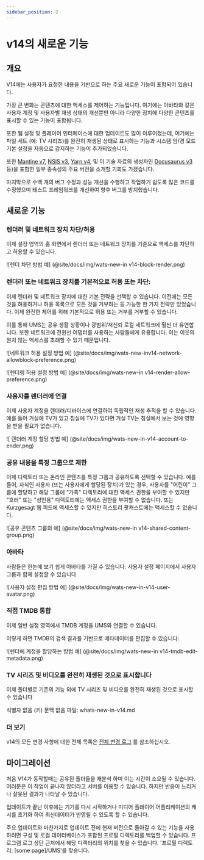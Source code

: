 ```yaml
---
sidebar_position: 2
---
```


# v14의 새로운 기능

## 개요

V14에는 사용자가 요청한 내용을 기반으로 하는 주요 새로운 기능이 포함되어 있습니다.

가장 큰 변화는 콘텐츠에 대한 액세스를 제어하는 기능입니다. 여기에는 아바타와 같은 사용자 계정 및 사용자별 재생 상태의 개선뿐만 아니라 다양한 장치에 다양한 콘텐츠를 표시할 수 있는 기능이 포함됩니다.

또한 웹 설정 및 플레이어 인터페이스에 대한 업데이트도 많이 이루어졌는데, 여기에는 파일 세트 (예: TV 시리즈)를 완전히 재생된 상태로 표시하는 기능과 시스템 암/경 모드 기본 설정을 자동으로 감지하는 기능이 추가되었습니다.

또한 [Mantine v7](https://mantine.dev/), [NSIS v3](https://nsis.sourceforge.io/Download), [Yarn v4](https://yarnpkg.com/), 및 이 기술 자료의 생성자인 [Docusaurus v3](https://docusaurus.io/) 등)을 포함한 일부 종속성의 주요 버전을 소개할 기회도 가졌습니다.

마지막으로 수백 개의 버그 수정과 성능 개선을 수행하고 작업하기 쉽도록 많은 코드를 수정했으며 테스트 프레임워크를 개선하여 향후 버그를 방지했습니다.

## 새로운 기능

### 렌더러 및 네트워크 장치 차단/허용

이제 설정 영역의 홈 화면에서 렌더러 또는 네트워크 장치를 기준으로 액세스를 차단하고 허용할 수 있습니다.

![렌더 차단 방법 예] (@site/docs/img/wats-new-in v14-block-render.png)

### 렌더러 또는 네트워크 장치를 기본적으로 허용 또는 차단:

이제 렌더러 및 네트워크 장치에 대한 기본 전략을 선택할 수 있습니다. 이전에는 모든 것을 허용하거나 허용 목록으로 모든 것을 거부하는 등 가능한 한 가지 전략만 있었습니다. 이제 완전한 제어를 위해 기본적으로 허용 또는 거부를 거부할 수 있습니다.

이를 통해 UMS는 공유 생활 상황이나 광범위/저신뢰 로컬 네트워크에 훨씬 더 유연합니다. 또한 네트워크에 전원선 어댑터를 사용하는 사람들에게 유용합니다. 이는 이웃의 원치 않는 액세스를 초래할 수 있기 때문입니다.

![네트워크 허용 설정 방법 예] (@site/docs/img/wats-new-inv14-network-allowblock-preference.png)

![렌더링 허용 설정 방법 예] (@site/docs/img/wats-new-in v14-render-allow-preference.png)

### 사용자를 렌더러에 연결

이제 사용자 계정을 렌더러/디바이스에 연결하여 독립적인 재생 추적을 할 수 있습니다. 예를 들어 거실에 TV가 있고 침실에 TV가 있다면 거실 TV는 침실에서 보는 것에 영향을 받을 필요가 없습니다.

![ 렌더러 계정 할당 방법 예] (@site/docs/img/wats-new-in-v14-account-to-ender.png)

### 공유 내용을 특정 그룹으로 제한

이제 디렉토리 또는 온라인 콘텐츠를 특정 그룹과 공유하도록 선택할 수 있습니다. 예를 들어, 자식인 사용자 (또는 사용자에게 할당된 장치)가 있는 경우, 사용자를 "어린이" 그룹에 할당하고 해당 그룹에 "가족" 디렉토리에 대한 액세스 권한을 부여할 수 있지만 "호러" 또는 "성인용" 디렉토리에는 액세스 권한을 부여할 수 없습니다. 또는 Kurzgesagt 웹 피드에 액세스할 수 있지만 히스토리 팟캐스트에는 액세스할 수 없습니다.

![공유 콘텐츠 그룹의 예] (@site/docs/img/wats-new-in v14-shared-content-group.png)

### 아바타

사람들은 한눈에 보기 쉽게 아바타를 가질 수 있습니다. 사용자 설정 페이지에서 사용자 그룹과 함께 설정할 수 있습니다

![사용자 설정 편집 방법 예] (@site/docs/img/wats-new-in-v14-user-avatar.png)

### 직접 TMDB 통합

이제 일반 설정 영역에서 TMDB 계정을 UMS와 연결할 수 있습니다.

이렇게 하면 TMDB의 검색 결과를 기반으로 메타데이터를 편집할 수 있습니다:

![렌더에 계정을 할당하는 방법 예] (@site/docs/img/wats-new-in v14-tmdb-edit-metadata.png)

### TV 시리즈 및 비디오를 완전히 재생된 것으로 표시합니다

이제 폴더별로 기존의 기능 외에 TV 시리즈 및 비디오를 완전히 재생된 것으로 표시할 수 있습니다

식별자 없음 (키)
문맥 없음
파일: whats-new-in-v14.md

### 더 보기

v14의 모든 변경 사항에 대한 전체 목록은 [전체 변경 로그](https://github.com/UniversalMediaServer/UniversalMediaServer/blob/main/CHANGELOG.md) 를 참조하십시오.

## 마이그레이션

처음 V14가 동작할때는 공유된 폴더들을 재분석 하며 이는 시간이 소요될 수 있습니다. 여러분은 이 작업이 끝나지 않더라고 서버를 이용할 수 있습니다. 하지만 반응이 느리거나 잘못된 결과가 나타날 수 있습니다.

업데이트가 끝난 이후에는 기기를 다시 시작하거나 미디어 플래이어 어플리케이션의 캐시를 초기화 하여 최신데이터가 반영될 수 있도록 할 수 있습니다.

주요 업데이트와 마찬가지로 업데이트 전에 현재 버전으로 돌아갈 수 있는 기능을 사용하려면 구성 및 로컬 데이터베이스가 포함된 프로필 디렉토리를 백업할 수 있습니다. 프로그램 로그 상단 근처에서 해당 디렉터리의 위치를 찾을 수 있습니다. '프로필 디렉토리: [some page]/UMS'를 찾습니다.
